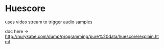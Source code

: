# Huescore
uses video stream to trigger audio samples

doc here -> http://nurykabe.com/dump/programming/pure%20data/huescore/explain.html
